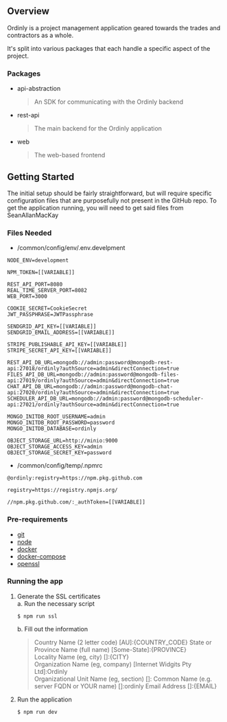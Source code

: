 ## Overview

Ordinly is a project management application geared towards the trades and contractors as a whole.

It's split into various packages that each handle a specific aspect of the project.

### Packages

- api-abstraction
  > An SDK for communicating with the Ordinly backend
- rest-api
  > The main backend for the Ordinly application
- web
  > The web-based frontend

## Getting Started

The initial setup should be fairly straightforward, but will require specific configuration files that are purposefully not present in the GitHub repo. To get the application running, you will need to get said files from SeanAllanMacKay

### Files Needed

- /common/config/env/.env.develpment

```
NODE_ENV=development

NPM_TOKEN=[[VARIABLE]]

REST_API_PORT=8080
REAL_TIME_SERVER_PORT=8082
WEB_PORT=3000

COOKIE_SECRET=CookieSecret
JWT_PASSPHRASE=JWTPassphrase

SENDGRID_API_KEY=[[VARIABLE]]
SENDGRID_EMAIL_ADDRESS=[[VARIABLE]]

STRIPE_PUBLISHABLE_API_KEY=[[VARIABLE]]
STRIPE_SECRET_API_KEY=[[VARIABLE]]

REST_API_DB_URL=mongodb://admin:password@mongodb-rest-api:27018/ordinly?authSource=admin&directConnection=true
FILES_API_DB_URL=mongodb://admin:password@mongodb-files-api:27019/ordinly?authSource=admin&directConnection=true
CHAT_API_DB_URL=mongodb://admin:password@mongodb-chat-api:27020/ordinly?authSource=admin&directConnection=true
SCHEDULER_API_DB_URL=mongodb://admin:password@mongodb-scheduler-api:27021/ordinly?authSource=admin&directConnection=true

MONGO_INITDB_ROOT_USERNAME=admin
MONGO_INITDB_ROOT_PASSWORD=password
MONGO_INITDB_DATABASE=ordinly

OBJECT_STORAGE_URL=http://minio:9000
OBJECT_STORAGE_ACCESS_KEY=admin
OBJECT_STORAGE_SECRET_KEY=password
```

- /common/config/temp/.npmrc

```
@ordinly:registry=https://npm.pkg.github.com

registry=https://registry.npmjs.org/

//npm.pkg.github.com/:_authToken=[[VARIABLE]]
```

### Pre-requirements

- [git](https://git-scm.com/)
- [node](https://nodejs.org/en/)
- [docker](https://docs.docker.com/get-docker/)
- [docker-compose](https://docs.docker.com/compose/install/)
- [openssl](https://www.openssl.org/)

### Running the app

1. Generate the SSL certificates  
    a. Run the necessary script
   ```shell
   $ npm run ssl
   ```
   b. Fill out the information
   > Country Name (2 letter code) [AU]:{COUNTRY_CODE}
   > State or Province Name (full name) [Some-State]:{PROVINCE}  
   > Locality Name (eg, city) []:{CITY}  
   > Organization Name (eg, company) [Internet Widgits Pty Ltd]:Ordinly  
   > Organizational Unit Name (eg, section) []:
   > Common Name (e.g. server FQDN or YOUR name) []:ordinly
   > Email Address []:{EMAIL}
2. Run the application
   ```shell
   $ npm run dev
   ```
